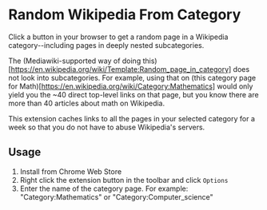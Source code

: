 # Random Wikipedia From Category

Click a button in your browser to get a random page in a Wikipedia category--including pages in deeply nested subcategories.

The (Mediawiki-supported way of doing this)[https://en.wikipedia.org/wiki/Template:Random_page_in_category] does not look into subcategories. For example, using that on (this category page for Math)[https://en.wikipedia.org/wiki/Category:Mathematics] would only yield you the ~40 direct top-level links on that page, but you know there are more than 40 articles about math on Wikipedia.

This extension caches links to all the pages in your selected category for a week so that you do not have to abuse Wikipedia's servers.

## Usage

1. Install from Chrome Web Store
2. Right click the extension button in the toolbar and click `Options`
3. Enter the name of the category page. For example: "Category:Mathematics" or "Category:Computer_science"

